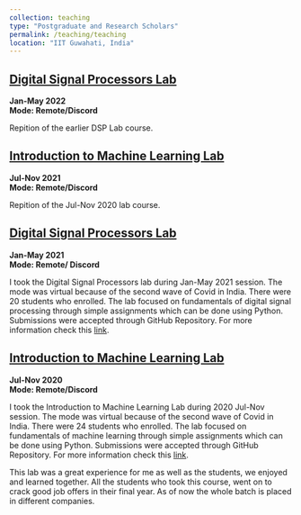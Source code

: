 ```yaml
---
collection: teaching
type: "Postgraduate and Research Scholars"
permalink: /teaching/teaching
location: "IIT Guwahati, India"
---
```



## [Digital Signal Processors Lab]()<br>
<b>Jan-May 2022</b><br>
<b>Mode: Remote/Discord</b>

Repition of the earlier DSP Lab course.

## [Introduction to Machine Learning Lab]()<br>

<b>Jul-Nov 2021</b><br>
<b>Mode: Remote/Discord</b>

Repition of the Jul-Nov 2020 lab course.

## [Digital Signal Processors Lab]()<br>

<b>Jan-May 2021</b><br>
<b>Mode: Remote/ Discord</b>

I took the Digital Signal Processors lab during Jan-May 2021 session. The mode was virtual because of the second wave of Covid in India. There were 20 students who enrolled. The lab focused on fundamentals of digital signal processing through simple assignments which can be done using Python. Submissions were accepted through GitHub Repository. For more information check this [link](https://snehilsanyal.github.io/EE521/).

## [Introduction to Machine Learning Lab]()<br>

<b>Jul-Nov 2020</b><br>
<b>Mode: Remote/Discord</b>

I took the Introduction to Machine Learning Lab during 2020 Jul-Nov session. The mode was virtual because of the second wave of Covid in India. There were 24 students who enrolled. The lab focused on fundamentals of machine learning through simple assignments which can be done using Python. Submissions were accepted through GitHub Repository. For more information check this [link](https://snehilsanyal.github.io/EE524/).

This lab was a great experience for me as well as the students, we enjoyed and learned together. All the students who took this course, went on to crack good job offers in their final year. As of now the whole batch is placed in different companies.  
